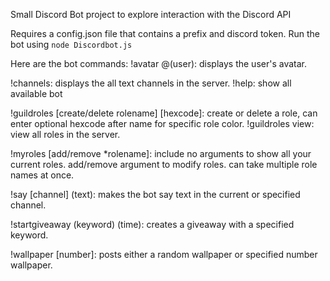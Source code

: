 Small Discord Bot project to explore interaction with the Discord API

Requires a config.json file that contains a prefix and discord token.
Run the bot using `node Discordbot.js`

Here are the bot commands: 
!avatar @(user): displays the user's avatar.

!channels: displays the all text channels in the server.
!help: show all available bot 

!guildroles [create/delete rolename] [hexcode]: create or delete a role, can enter optional hexcode after name for specific role color.
!guildroles view: view all roles in the server.

!myroles [add/remove *rolename]: include no arguments to show all your current roles. add/remove argument to modify roles. can take multiple role names at once.

!say [channel] (text): makes the bot say text in the current or specified channel.

!startgiveaway (keyword) (time): creates a giveaway with a specified keyword.

!wallpaper [number]: posts either a random wallpaper or specified number wallpaper.
